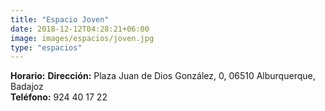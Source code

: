 ```yaml
---
title: "Espacio Joven"
date: 2018-12-12T04:28:21+06:00
image: images/espacios/joven.jpg
type: "espacios"
---
```



<b>Horario:</b>
<b>Dirección:</b> Plaza Juan de Dios González, 0, 06510 Alburquerque, Badajoz
<br>
<b>Teléfono:</b> 924 40 17 22